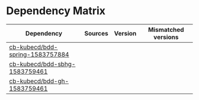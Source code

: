 # Dependency Matrix

Dependency | Sources | Version | Mismatched versions
---------- | ------- | ------- | -------------------
[cb-kubecd/bdd-spring-1583757884](https://github.com/cb-kubecd/bdd-spring-1583757884.git) |  | []() | 
[cb-kubecd/bdd-sbhg-1583759461](https://github.com/cb-kubecd/bdd-sbhg-1583759461.git) |  | []() | 
[cb-kubecd/bdd-gh-1583759461](https://github.com/cb-kubecd/bdd-gh-1583759461.git) |  | []() | 
